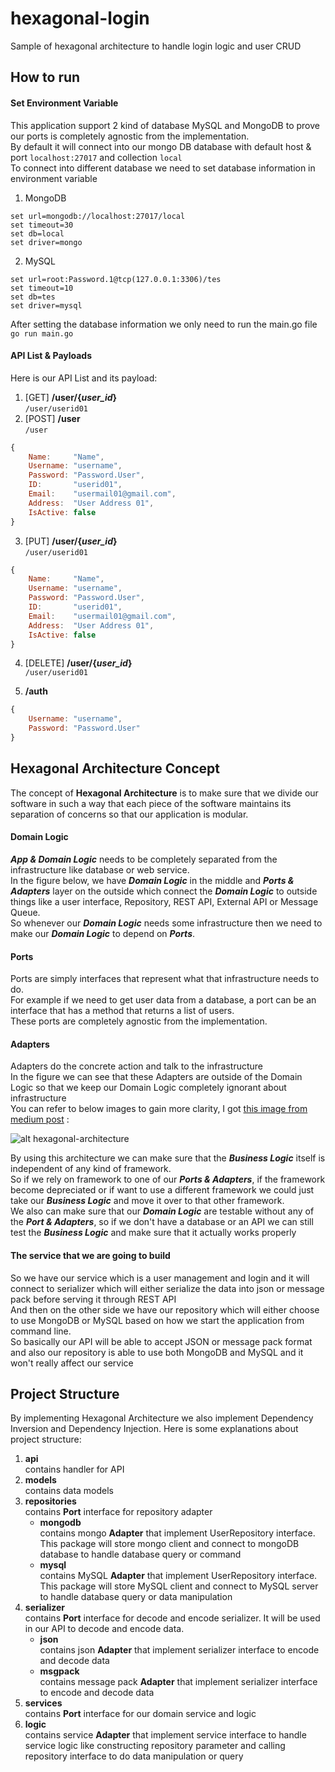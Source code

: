# hexagonal-login
Sample of hexagonal architecture to handle login logic and user CRUD

How to run
---
#### Set Environment Variable
This application support 2 kind of database MySQL and MongoDB to prove our ports is completely agnostic from the implementation.  
By default it will connect into our mongo DB database with default host & port `localhost:27017` and collection `local`  
To connect into different database we need to set database information in environment variable  

1. MongoDB

```cli
set url=mongodb://localhost:27017/local  
set timeout=30  
set db=local  
set driver=mongo  
```

2. MySQL

```cli
set url=root:Password.1@tcp(127.0.0.1:3306)/tes
set timeout=10
set db=tes
set driver=mysql
```

After setting the database information we only need to run the main.go file  
`go run main.go`  

#### API List & Payloads
Here is our API List and its payload:  

1. [GET] **/user/{_user\_id_}**  
`/user/userid01`
2. [POST] **/user**  
`/user`
```javascript
{
	Name:     "Name",  
	Username: "username",  
	Password: "Password.User",  
	ID:       "userid01",  
	Email:    "usermail01@gmail.com",  
	Address:  "User Address 01",  
	IsActive: false  
}
```
3. [PUT] **/user/{_user\_id_}**  
`/user/userid01`
```javascript
{
	Name:     "Name",  
	Username: "username",  
	Password: "Password.User",  
	ID:       "userid01",  
	Email:    "usermail01@gmail.com",  
	Address:  "User Address 01",  
	IsActive: false  
}
```
4. [DELETE] **/user/{_user\_id_}**  
`/user/userid01`

5. **/auth**  
```javascript
{  
	Username: "username",  
	Password: "Password.User"
}
```


Hexagonal Architecture Concept
---
The concept of **Hexagonal Architecture** is to make sure that we divide our software in such a way that each piece of the software maintains its separation of concerns so that our application is modular.  

#### Domain Logic 
_**App & Domain Logic**_ needs to be completely separated from the infrastructure like database or web service.  
In the figure below, we have _**Domain Logic**_ in the middle and _**Ports & Adapters**_ layer on the outside which connect the _**Domain Logic**_ to outside things like a user interface, Repository, REST API, External API or Message Queue.  
So whenever our _**Domain Logic**_ needs some infrastructure then we need to make our _**Domain Logic**_ to depend on _**Ports**_.

#### Ports
Ports are simply interfaces that represent what that infrastructure needs to do.  
For example if we need to get user data from a database, a port can be an interface that has a method that returns a list of users.  
These ports are completely agnostic from the implementation.

#### Adapters
Adapters do the concrete action and talk to the infrastructure  
In the figure we can see that these Adapters are outside of the Domain Logic so that we keep our Domain Logic completely ignorant about infrastructure  
You can refer to below images to gain more clarity, I got [this image from medium post](https://medium.com/@msmechatronics/hexagonal-architecture-in-java-5b21ebea849d)
 :

![alt hexagonal-architecture](https://miro.medium.com/max/1689/1*dayDz6OTNc2qSS3QhppATA.png)

By using this architecture we can make sure that the _**Business Logic**_ itself is independent of any kind of framework.  
So if we rely on framework to one of our _**Ports & Adapters**_, if the framework become depreciated or if want to use a different framework we could just take our _**Business Logic**_ and move it over to that other framework.  
We also can make sure that our _**Domain Logic**_ are testable without any of the _**Port & Adapters**_, so if we don't have a database or an API we can still test the _**Business Logic**_ and make sure that it actually works properly

#### The service that we are going to build  

So we have our service which is a user management and login and it will connect to serializer which will either serialize the data into json or message pack before serving it through REST API  
And then on the other side we have our repository which will either choose to use MongoDB or MySQL based on how we start the application from command line.  
So basically our API will be able to accept JSON or message pack format and also our repository is able to use both MongoDB and MySQL and it won't really affect our service

Project Structure
---
By implementing Hexagonal Architecture we also implement Dependency Inversion and Dependency Injection. Here is some explanations about project structure:

1. **api**  
contains handler for API
2. **models**  
contains data models
3. **repositories**  
contains **Port** interface for repository adapter
   - **mongodb**  
contains mongo **Adapter** that implement UserRepository interface. This package will store mongo client and connect to mongoDB database to handle database query or command
   - **mysql**  
contains MySQL **Adapter** that implement UserRepository interface. This package will store MySQL client and connect to MySQL server to handle database query or data manipulation
4. **serializer**  
contains **Port** interface for decode and encode serializer. It will be used in our API to decode and encode data.
   - **json**  
contains json **Adapter** that implement serializer interface to encode and decode data
   - **msgpack**  
contains message pack **Adapter** that implement serializer interface to encode and decode data
5. **services**  
contains **Port** interface for our domain service and logic 
6. **logic**  
contains service **Adapter** that implement service interface to handle service logic like constructing repository parameter and calling repository interface to do data manipulation or query